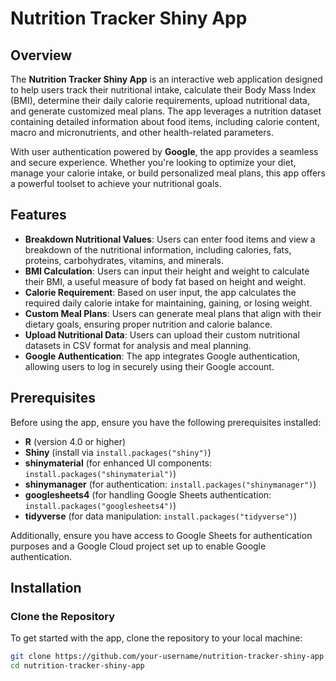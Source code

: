 # Nutrition Tracker Shiny App

## Overview

The **Nutrition Tracker Shiny App** is an interactive web application designed to help users track their nutritional intake, calculate their Body Mass Index (BMI), determine their daily calorie requirements, upload nutritional data, and generate customized meal plans. The app leverages a nutrition dataset containing detailed information about food items, including calorie content, macro and micronutrients, and other health-related parameters. 

With user authentication powered by **Google**, the app provides a seamless and secure experience. Whether you're looking to optimize your diet, manage your calorie intake, or build personalized meal plans, this app offers a powerful toolset to achieve your nutritional goals.

## Features

- **Breakdown Nutritional Values**: Users can enter food items and view a breakdown of the nutritional information, including calories, fats, proteins, carbohydrates, vitamins, and minerals.
- **BMI Calculation**: Users can input their height and weight to calculate their BMI, a useful measure of body fat based on height and weight.
- **Calorie Requirement**: Based on user input, the app calculates the required daily calorie intake for maintaining, gaining, or losing weight.
- **Custom Meal Plans**: Users can generate meal plans that align with their dietary goals, ensuring proper nutrition and calorie balance.
- **Upload Nutritional Data**: Users can upload their custom nutritional datasets in CSV format for analysis and meal planning.
- **Google Authentication**: The app integrates Google authentication, allowing users to log in securely using their Google account.

## Prerequisites

Before using the app, ensure you have the following prerequisites installed:

- **R** (version 4.0 or higher)
- **Shiny** (install via `install.packages("shiny")`)
- **shinymaterial** (for enhanced UI components: `install.packages("shinymaterial")`)
- **shinymanager** (for authentication: `install.packages("shinymanager")`)
- **googlesheets4** (for handling Google Sheets authentication: `install.packages("googlesheets4")`)
- **tidyverse** (for data manipulation: `install.packages("tidyverse")`)

Additionally, ensure you have access to Google Sheets for authentication purposes and a Google Cloud project set up to enable Google authentication.

## Installation

### Clone the Repository

To get started with the app, clone the repository to your local machine:

```bash
git clone https://github.com/your-username/nutrition-tracker-shiny-app.git
cd nutrition-tracker-shiny-app
